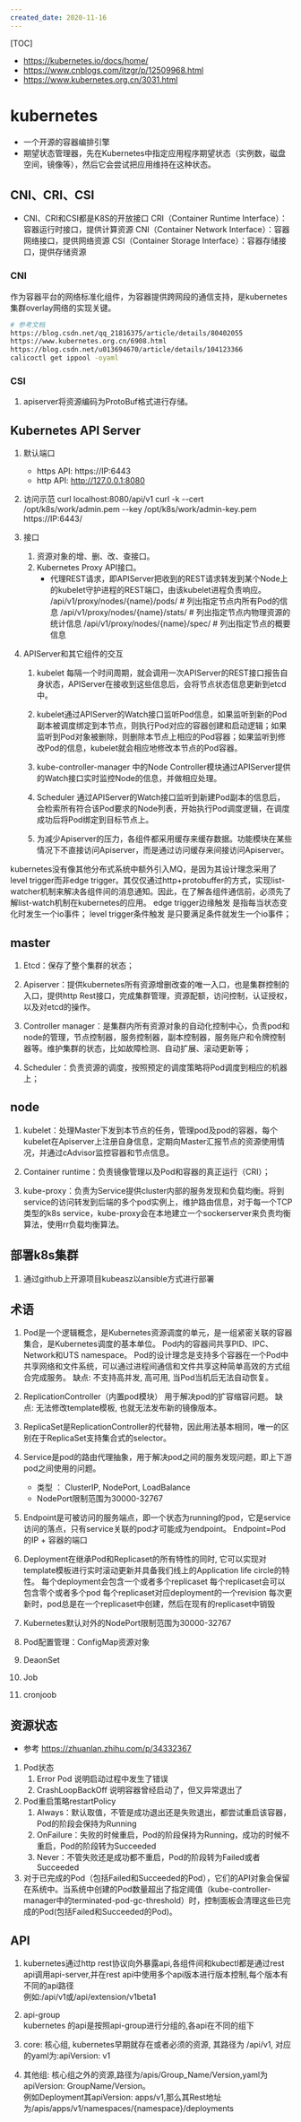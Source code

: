 ```yaml
---
created_date: 2020-11-16
---
```


[TOC]

- https://kubernetes.io/docs/home/
- https://www.cnblogs.com/itzgr/p/12509968.html
- https://www.kubernetes.org.cn/3031.html

# kubernetes

- 一个开源的容器编排引擎
- 期望状态管理器，先在Kubernetes中指定应用程序期望状态（实例数，磁盘空间，镜像等），然后它会尝试把应用维持在这种状态。

## CNI、CRI、CSI

- CNI、CRI和CSI都是K8S的开放接口
  CRI（Container Runtime Interface）：容器运行时接口，提供计算资源
  CNI（Container Network Interface）：容器网络接口，提供网络资源
  CSI（Container Storage Interface）：容器存储接口，提供存储资源

### CNI

作为容器平台的网络标准化组件，为容器提供跨网段的通信支持，是kubernetes集群overlay网络的实现关键。

```bash
# 参考文档
https://blog.csdn.net/qq_21816375/article/details/80402055
https://www.kubernetes.org.cn/6908.html
https://blog.csdn.net/u013694670/article/details/104123366
calicoctl get ippool -oyaml
```

### CSI

1. apiserver将资源编码为ProtoBuf格式进行存储。

## Kubernetes API Server

1. 默认端口

   - https API: https://IP:6443
   - http API: http://127.0.0.1:8080

2. 访问示范
   curl localhost:8080/api/v1
   curl -k --cert /opt/k8s/work/admin.pem --key /opt/k8s/work/admin-key.pem https://IP:6443/

3. 接口

   1. 资源对象的增、删、改、查接口。
   2. Kubernetes Proxy API接口。
      - 代理REST请求，即APIServer把收到的REST请求转发到某个Node上的kubelet守护进程的REST端口，由该kubelet进程负责响应。
        /api/v1/proxy/nodes/{name}/pods/ # 列出指定节点内所有Pod的信息
        /api/v1/proxy/nodes/{name}/stats/ # 列出指定节点内物理资源的统计信息
        /api/v1/proxy/nodes/{name}/spec/ # 列出指定节点的概要信息

4. APIServer和其它组件的交互

   1. kubelet 每隔一个时间周期，就会调用一次APIServer的REST接口报告自身状态，APIServer在接收到这些信息后，会将节点状态信息更新到etcd中。

   2. kubelet通过APIServer的Watch接口监听Pod信息，如果监听到新的Pod副本被调度绑定到本节点，则执行Pod对应的容器创建和启动逻辑；如果监听到Pod对象被删除，则删除本节点上相应的Pod容器；如果监听到修改Pod的信息，kubelet就会相应地修改本节点的Pod容器。

   3. kube-controller-manager 中的Node Controller模块通过APIServer提供的Watch接口实时监控Node的信息，并做相应处理。

   4. Scheduler 通过APIServer的Watch接口监听到新建Pod副本的信息后，会检索所有符合该Pod要求的Node列表，开始执行Pod调度逻辑，在调度成功后将Pod绑定到目标节点上。

   5. 为减少Apiserver的压力，各组件都采用缓存来缓存数据。功能模块在某些情况下不直接访问Apiserver，而是通过访问缓存来间接访问Apiserver。

kubernetes没有像其他分布式系统中额外引入MQ，是因为其设计理念采用了level trigger而非edge trigger。其仅仅通过http+protobuffer的方式，实现list-watcher机制来解决各组件间的消息通知。因此，在了解各组件通信前，必须先了解list-watch机制在kubernetes的应用。
edge trigger边缘触发 是指每当状态变化时发生一个io事件；
level trigger条件触发 是只要满足条件就发生一个io事件；

## master

1. Etcd：保存了整个集群的状态；

2. Apiserver：提供kubernetes所有资源增删改查的唯一入口，也是集群控制的入口，提供http Rest接口，完成集群管理，资源配额，访问控制，认证授权，以及对etcd的操作。

3. Controller manager：是集群内所有资源对象的自动化控制中心，负责pod和node的管理，节点控制器，服务控制器，副本控制器，服务账户和令牌控制器等。维护集群的状态，比如故障检测、自动扩展、滚动更新等；

4. Scheduler：负责资源的调度，按照预定的调度策略将Pod调度到相应的机器上；

## node

1. kubelet：处理Master下发到本节点的任务，管理pod及pod的容器，每个kubelet在Apiserver上注册自身信息，定期向Master汇报节点的资源使用情况，并通过cAdvisor监控容器和节点信息。

2. Container runtime：负责镜像管理以及Pod和容器的真正运行（CRI）；

3. kube-proxy：负责为Service提供cluster内部的服务发现和负载均衡。将到service的访问转发到后端的多个pod实例上，维护路由信息，对于每一个TCP类型的k8s service，kube-proxy会在本地建立一个sockerserver来负责均衡算法，使用rr负载均衡算法。

## 部署k8s集群

1. 通过github上开源项目kubeasz以ansible方式进行部署

## 术语

01. Pod是一个逻辑概念，是Kubernetes资源调度的单元，是一组紧密关联的容器集合，是Kubernetes调度的基本单位。
    Pod内的容器间共享PID、IPC、Network和UTS namespace。
    Pod的设计理念是支持多个容器在一个Pod中共享网络和文件系统，可以通过进程间通信和文件共享这种简单高效的方式组合完成服务。
    缺点: 不支持高并发, 高可用, 当Pod当机后无法自动恢复。

02. ReplicationController（内置pod模块）
    用于解决pod的扩容缩容问题。
    缺点: 无法修改template模板, 也就无法发布新的镜像版本。

03. ReplicaSet是ReplicationController的代替物，因此用法基本相同，唯一的区别在于ReplicaSet支持集合式的selector。

04. Service是pod的路由代理抽象，用于解决pod之间的服务发现问题，即上下游pod之间使用的问题。

    - 类型 ： ClusterIP, NodePort, LoadBalance
    - NodePort限制范围为30000-32767

05. Endpoint是可被访问的服务端点，即一个状态为running的pod，它是service访问的落点，只有service关联的pod才可能成为endpoint。
    Endpoint=Pod的IP + 容器的端口

06. Deployment在继承Pod和Replicaset的所有特性的同时, 它可以实现对template模板进行实时滚动更新并具备我们线上的Application life circle的特性。
    每个deployment会包含一个或者多个replicaset
    每个replicaset会可以包含零个或者多个pod
    每个replicaset对应deployment的一个revision
    每次更新时，pod总是在一个replicaset中创建，然后在现有的replicaset中销毁

07. Kubernetes默认对外的NodePort限制范围为30000-32767

08. Pod配置管理：ConfigMap资源对象

09. DeaonSet

10. Job

11. cronjoob

## 资源状态

- 参考
  https://zhuanlan.zhihu.com/p/34332367

1. Pod状态
   1. Error Pod 说明启动过程中发生了错误
   2. CrashLoopBackOff 说明容器曾经启动了，但又异常退出了
2. Pod重启策略restartPolicy
   1. Always：默认取值，不管是成功退出还是失败退出，都尝试重启该容器，Pod的阶段会保持为Running
   2. OnFailure：失败的时候重启，Pod的阶段保持为Running，成功的时候不重启，Pod的阶段转为Succeeded
   3. Never：不管失败还是成功都不重启，Pod的阶段转为Failed或者Succeeded
3. 对于已完成的Pod（包括Failed和Succeeded的Pod），它们的API对象会保留在系统中。当系统中创建的Pod数量超出了指定阈值（kube-controller-manager中的terminated-pod-gc-threshold）时，控制面板会清理这些已完成的Pod(包括Failed和Succeeded的Pod)。

## API

1. kubernetes通过http rest协议向外暴露api,各组件间和kubectl都是通过rest api调用api-server,并在rest api中使用多个api版本进行版本控制,每个版本有不同的api路径\
   例如:/api/v1或/api/extension/v1beta1

2. api-group\
   kubernetes 的api是按照api-group进行分组的,各api在不同的组下

3. core: 核心组, kubernetes早期就存在或者必须的资源, 其路径为 /api/v1, 对应的yaml为:apiVersion: v1

4. 其他组: 核心组之外的资源,路径为/apis/Group_Name/Version,yaml为apiVersion: GroupName/Version。\
   例如Deployment其apiVersion: apps/v1,那么其Rest地址为/apis/apps/v1/namespaces/{namespace}/deployments
